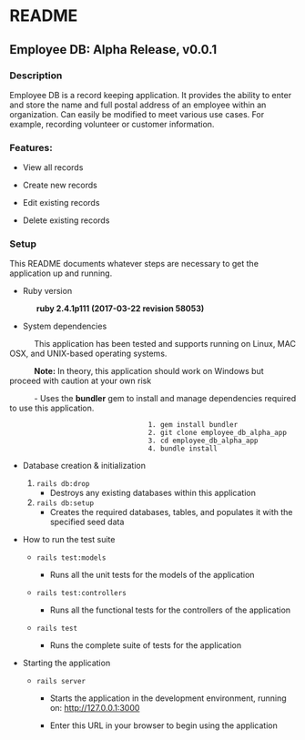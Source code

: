 # README

## Employee DB: Alpha Release, v0.0.1

### Description
Employee DB is a record keeping application. It provides the ability to enter and store the name and full postal address   of an employee within an organization. Can easily be modified to meet various use cases. For example, recording volunteer or customer information.

### Features:

- View all records

- Create new records

- Edit existing records

- Delete existing records

### Setup

This README documents whatever steps are necessary to get the
application up and running.

* Ruby version

&nbsp;&nbsp;&nbsp;&nbsp;&nbsp;&nbsp;&nbsp;&nbsp;&nbsp;&nbsp;&nbsp; **ruby 2.4.1p111 (2017-03-22 revision 58053)**

* System dependencies

&nbsp;&nbsp;&nbsp;&nbsp;&nbsp;&nbsp;&nbsp;&nbsp;&nbsp;&nbsp;&nbsp;This application has been tested and supports running on Linux, MAC OSX, and UNIX-based operating systems.

&nbsp;&nbsp;&nbsp;&nbsp;&nbsp;&nbsp;&nbsp;&nbsp;&nbsp;&nbsp;&nbsp;**Note:** In theory, this application should work on Windows but proceed with caution at your own risk

&nbsp;&nbsp;&nbsp;&nbsp;&nbsp;&nbsp;&nbsp;&nbsp;&nbsp;&nbsp;&nbsp;- Uses the **bundler** gem to install and manage dependencies required to use this application.

                                      1. gem install bundler
                                      2. git clone employee_db_alpha_app
                                      3. cd employee_db_alpha_app
                                      4. bundle install

* Database creation & initialization
    1. `rails db:drop`
        - Destroys any existing databases within this application
    2. `rails db:setup`
        - Creates the required databases, tables, and populates it with the specified seed data

* How to run the test suite
    - `rails test:models`
        - Runs all the unit tests for the models of the application

    - `rails test:controllers`
        - Runs all the functional tests for the controllers of the application

    - `rails test`
        - Runs the complete suite of tests for the application

* Starting the application
    - `rails server`
        - Starts the application in the development environment, running on:
        http://127.0.0.1:3000

        - Enter this URL in your browser to begin using the application
